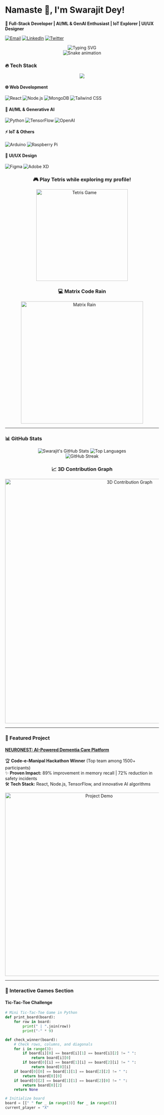 # **Namaste** 🙏, I'm Swarajit Dey!  
**🚀 Full-Stack Developer | AI/ML & GenAI Enthusiast | IoT Explorer | UI/UX Designer**  

[![Email](https://img.shields.io/badge/Email-swarajit19082003%40gmail.com-D14836?style=flat&logo=gmail&logoColor=white)](mailto:swarajit19082003@gmail.com)
[![LinkedIn](https://img.shields.io/badge/LinkedIn-Swarajit_Dey-0077B5?style=flat&logo=linkedin)](https://www.linkedin.com/in/swarajit-dey-758b84222/)
[![Twitter](https://img.shields.io/badge/Twitter-Follow_Me-1DA1F2?style=flat&logo=twitter)](https://x.com/Swarajitdey4)   

<!-- Animated typing SVG with more effects -->
<div align="center">
  <img src="https://readme-typing-svg.herokuapp.com?font=Fira+Code&size=24&duration=3000&pause=500&color=22F729&width=435&lines=Building+the+future+with+code+%F0%9F%92%BB;Turning+ideas+into+reality+%F0%9F%A7%91%E2%80%8D%F0%9F%92%BB;AI+Enthusiast+%F0%9F%A4%96;Full-Stack+Developer+%F0%9F%9B%A0;Open+to+collaborations+%F0%9F%92%AC" alt="Typing SVG" />
</div>

<!-- Animated wave divider -->
<div align="center">
  <img src="https://github.com/Sd2k3/Sd2k3/blob/output/github-contribution-grid-snake.svg" alt="Snake animation" />
</div>

### **🔥 Tech Stack**  

<!-- Animated tech stack with icons -->
<div align="center">
  <img src="https://skillicons.dev/icons?i=react,nodejs,mongodb,tailwind,py,tensorflow,arduino,raspberrypi,figma,xd,js,ts,nextjs,express,firebase,aws,gcp&theme=dark&perline=8" />
</div>

#### **🌐 Web Development**  
![React](https://img.shields.io/badge/React-61DAFB?style=for-the-badge&logo=react&logoColor=black)
![Node.js](https://img.shields.io/badge/Node.js-339933?style=for-the-badge&logo=nodedotjs&logoColor=white)
![MongoDB](https://img.shields.io/badge/MongoDB-47A248?style=for-the-badge&logo=mongodb&logoColor=white)
![Tailwind CSS](https://img.shields.io/badge/Tailwind_CSS-06B6D4?style=for-the-badge&logo=tailwind-css&logoColor=white)  

#### **🤖 AI/ML & Generative AI**  
![Python](https://img.shields.io/badge/Python-3776AB?style=for-the-badge&logo=python&logoColor=white)
![TensorFlow](https://img.shields.io/badge/TensorFlow-FF6F00?style=for-the-badge&logo=tensorflow&logoColor=white)
![OpenAI](https://img.shields.io/badge/OpenAI-412991?style=for-the-badge&logo=openai&logoColor=white)  

#### **⚡ IoT & Others**  
![Arduino](https://img.shields.io/badge/Arduino-00979D?style=for-the-badge&logo=arduino&logoColor=white)
![Raspberry Pi](https://img.shields.io/badge/Raspberry_Pi-A22846?style=for-the-badge&logo=raspberry-pi&logoColor=white)  

#### **🎨 UI/UX Design**  
![Figma](https://img.shields.io/badge/Figma-F24E1E?style=for-the-badge&logo=figma&logoColor=white)
![Adobe XD](https://img.shields.io/badge/Adobe_XD-FF61F6?style=for-the-badge&logo=adobe-xd&logoColor=white)  

<!-- Tetris Game -->
<div align="center">
  <h3>🎮 Play Tetris while exploring my profile!</h3>
  <img src="https://raw.githubusercontent.com/Sd2k3/Sd2k3/main/tetris.gif" alt="Tetris Game" width="300"/>
</div>

<!-- Matrix Rain Animation -->
<div align="center">
  <h3>💻 Matrix Code Rain</h3>
  <img src="https://raw.githubusercontent.com/Sd2k3/Sd2k3/main/matrix.gif" alt="Matrix Rain" width="400"/>
</div>

---

### **📊 GitHub Stats**  
<!-- Animated GitHub Stats -->
<div align="center">
  <img src="https://github-readme-stats.vercel.app/api?username=Sd2k3&show_icons=true&theme=radical&hide_border=true&include_all_commits=true&count_private=true&line_height=24" alt="Swarajit's GitHub Stats" />  
  <img src="https://github-readme-stats.vercel.app/api/top-langs/?username=Sd2k3&layout=compact&theme=radical&hide_border=true&langs_count=8" alt="Top Languages" />
</div>

<!-- GitHub Streak Stats -->
<div align="center">
  <img src="https://github-readme-streak-stats.herokuapp.com/?user=Sd2k3&theme=radical&hide_border=true" alt="GitHub Streak" />
</div>

<!-- 3D Contribution Graph -->
<div align="center">
  <h3>📈 3D Contribution Graph</h3>
  <img src="https://github-profile-3d.herokuapp.com/profile/Sd2k3?theme=dracula&color=7F00FF&bg_color=0D1117" alt="3D Contribution Graph" width="800"/>
</div>

---

### **🚀 Featured Project**  
#### **[NEURONEST: AI-Powered Dementia Care Platform](https://pinky-umber.vercel.app/)**  
🏆 **Code-e-Manipal Hackathon Winner** (Top team among 1500+ participants)  
✨ **Proven Impact:** 89% improvement in memory recall | 72% reduction in safety incidents  
🛠 **Tech Stack:** React, Node.js, TensorFlow, and innovative AI algorithms  

<!-- Project GIF -->
<div align="center">
  <img src="https://raw.githubusercontent.com/Sd2k3/Sd2k3/main/project-demo.gif" alt="Project Demo" width="600"/>
</div>

---

### **🎲 Interactive Games Section**

#### **Tic-Tac-Toe Challenge**
```python
# Mini Tic-Tac-Toe Game in Python
def print_board(board):
    for row in board:
        print(" | ".join(row))
        print("-" * 9)

def check_winner(board):
    # Check rows, columns, and diagonals
    for i in range(3):
        if board[i][0] == board[i][1] == board[i][2] != " ":
            return board[i][0]
        if board[0][i] == board[1][i] == board[2][i] != " ":
            return board[0][i]
    if board[0][0] == board[1][1] == board[2][2] != " ":
        return board[0][0]
    if board[0][2] == board[1][1] == board[2][0] != " ":
        return board[0][2]
    return None

# Initialize board
board = [[" " for _ in range(3)] for _ in range(3)]
current_player = "X"
